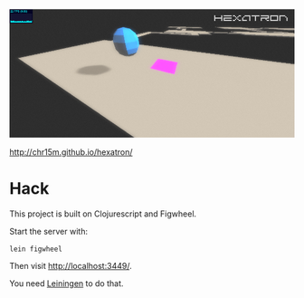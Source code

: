 ![Screen shot of the current prototype](./screenshot.png)

<http://chr15m.github.io/hexatron/>

# Hack #

This project is built on Clojurescript and Figwheel.

Start the server with:

	lein figwheel

Then visit <http://localhost:3449/>.

You need [Leiningen](https://github.com/technomancy/leiningen) to do that.
